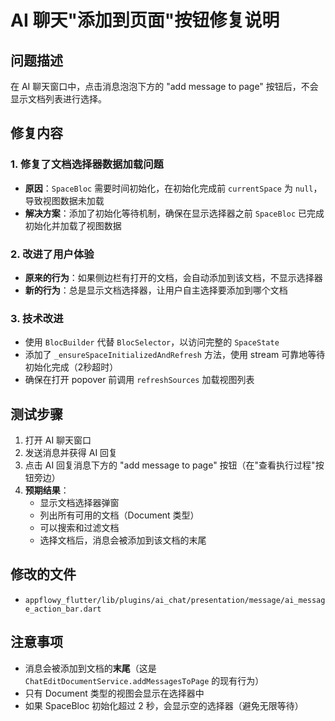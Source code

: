 # AI 聊天"添加到页面"按钮修复说明

## 问题描述
在 AI 聊天窗口中，点击消息泡泡下方的 "add message to page" 按钮后，不会显示文档列表进行选择。

## 修复内容

### 1. 修复了文档选择器数据加载问题
- **原因**：`SpaceBloc` 需要时间初始化，在初始化完成前 `currentSpace` 为 `null`，导致视图数据未加载
- **解决方案**：添加了初始化等待机制，确保在显示选择器之前 `SpaceBloc` 已完成初始化并加载了视图数据

### 2. 改进了用户体验
- **原来的行为**：如果侧边栏有打开的文档，会自动添加到该文档，不显示选择器
- **新的行为**：总是显示文档选择器，让用户自主选择要添加到哪个文档

### 3. 技术改进
- 使用 `BlocBuilder` 代替 `BlocSelector`，以访问完整的 `SpaceState`
- 添加了 `_ensureSpaceInitializedAndRefresh` 方法，使用 stream 可靠地等待初始化完成（2秒超时）
- 确保在打开 popover 前调用 `refreshSources` 加载视图列表

## 测试步骤

1. 打开 AI 聊天窗口
2. 发送消息并获得 AI 回复
3. 点击 AI 回复消息下方的 "add message to page" 按钮（在"查看执行过程"按钮旁边）
4. **预期结果**：
   - 显示文档选择器弹窗
   - 列出所有可用的文档（Document 类型）
   - 可以搜索和过滤文档
   - 选择文档后，消息会被添加到该文档的末尾

## 修改的文件

- `appflowy_flutter/lib/plugins/ai_chat/presentation/message/ai_message_action_bar.dart`

## 注意事项

- 消息会被添加到文档的**末尾**（这是 `ChatEditDocumentService.addMessagesToPage` 的现有行为）
- 只有 Document 类型的视图会显示在选择器中
- 如果 SpaceBloc 初始化超过 2 秒，会显示空的选择器（避免无限等待）

